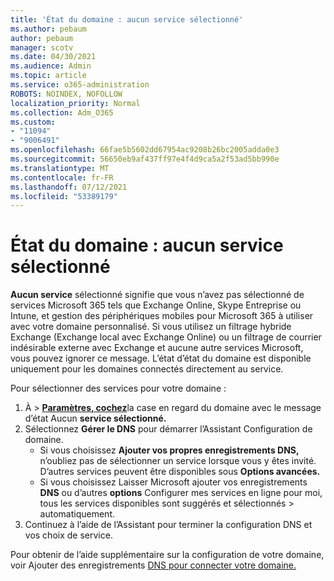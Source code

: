 ```yaml
---
title: 'État du domaine : aucun service sélectionné'
ms.author: pebaum
author: pebaum
manager: scotv
ms.date: 04/30/2021
ms.audience: Admin
ms.topic: article
ms.service: o365-administration
ROBOTS: NOINDEX, NOFOLLOW
localization_priority: Normal
ms.collection: Adm_O365
ms.custom:
- "11094"
- "9006491"
ms.openlocfilehash: 66fae5b5602dd67954ac9208b26bc2005adda0e3
ms.sourcegitcommit: 56650eb9af437ff97e4f4d9ca5a2f53ad5bb990e
ms.translationtype: MT
ms.contentlocale: fr-FR
ms.lasthandoff: 07/12/2021
ms.locfileid: "53389179"
---
```

# <a name="domain-status---no-services-selected"></a>État du domaine : aucun service sélectionné

**Aucun service** sélectionné signifie que vous n’avez pas sélectionné de services Microsoft 365 tels que Exchange Online, Skype Entreprise ou Intune, et gestion des périphériques mobiles pour Microsoft 365 à utiliser avec votre domaine personnalisé. Si vous utilisez un filtrage hybride Exchange (Exchange local avec Exchange Online) ou un filtrage de courrier indésirable externe avec Exchange et aucune autre services Microsoft, vous pouvez ignorer ce message. L’état d’état du domaine est disponible uniquement pour les domaines connectés directement au service.

Pour sélectionner des services pour votre domaine :

1. À   >  [**Paramètres, cochez**](https://admin.microsoft.com/Adminportal/Home)la case en regard du domaine avec le message d’état Aucun **service sélectionné.**
1. Sélectionnez **Gérer le DNS** pour démarrer l’Assistant Configuration de domaine.
    - Si vous choisissez **Ajouter vos propres enregistrements DNS,** n’oubliez pas de sélectionner un service lorsque vous y êtes invité. D’autres services peuvent être disponibles sous **Options avancées.**
    - Si vous choisissez Laisser Microsoft ajouter vos enregistrements **DNS** ou d’autres **options** Configurer mes services en ligne pour moi, tous les services disponibles sont suggérés et sélectionnés  >   automatiquement.
1. Continuez à l’aide de l’Assistant pour terminer la configuration DNS et vos choix de service.
 
Pour obtenir de l’aide supplémentaire sur la configuration de votre domaine, voir Ajouter des enregistrements [DNS pour connecter votre domaine.](/microsoft-365/admin/get-help-with-domains/create-dns-records-at-any-dns-hosting-provider)

